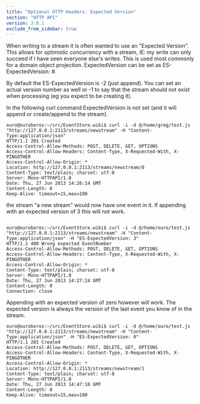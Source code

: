 ```yaml
---
title: "Optional HTTP Headers: Expected Version"
section: "HTTP API"
version: 3.0.1
exclude_from_sidebar: true
---
```


When writing to a stream it is often wanted to use an "Expected Version". This allows for optimistic concurrency with a stream, IE: my write can only succeed if I have seen everyone else's writes. This is used most commonly for a domain object projection. ExpectedVersion can be set as ES-ExpectedVersion: #.

By default the ES-ExpectedVersion is -2 (just append). You can set an actual version number as well or -1 to say that the stream should not exist when processing (eg you expect to be creating it).

In the following curl command ExpectedVersion is not set (and it will append or create/append to the stream).

```http
ouro@ouroboros:~/src/EventStore.wiki$ curl -i -d @/home/greg/test.js "http://127.0.0.1:2113/streams/newstream" -H "Content-Type:application/json"
HTTP/1.1 201 Created
Access-Control-Allow-Methods: POST, DELETE, GET, OPTIONS
Access-Control-Allow-Headers: Content-Type, X-Requested-With, X-PINGOTHER
Access-Control-Allow-Origin: *
Location: http://127.0.0.1:2113/streams/newstream/0
Content-Type: text/plain; charset: utf-8
Server: Mono-HTTPAPI/1.0
Date: Thu, 27 Jun 2013 14:26:14 GMT
Content-Length: 0
Keep-Alive: timeout=15,max=100
```

the stream "a new stream" would now have one event in it. If appending with an expected version of 3 this will not work.

```http

ouro@ouroboros:~/src/EventStore.wiki$ curl -i -d @/home/ouro/test.js "http://127.0.0.1:2113/streams/newstream" -H "Content-Type:application/json" -H "ES-ExpectedVersion: 3"
HTTP/1.1 400 Wrong expected EventNumber
Access-Control-Allow-Methods: POST, DELETE, GET, OPTIONS
Access-Control-Allow-Headers: Content-Type, X-Requested-With, X-PINGOTHER
Access-Control-Allow-Origin: *
Content-Type: text/plain; charset: utf-8
Server: Mono-HTTPAPI/1.0
Date: Thu, 27 Jun 2013 14:27:24 GMT
Content-Length: 0
Connection: close
```

Appending with an expected version of zero however will work. The expected version is always the version of the last event you know of in the stream.

```http
ouro@ouroboros:~/src/EventStore.wiki$ curl -i -d @/home/ouro/test.js "http://127.0.0.1:2113/streams/newstream" -H "Content-Type:application/json" -H "ES-ExpectedVersion: 0"
HTTP/1.1 201 Created
Access-Control-Allow-Methods: POST, DELETE, GET, OPTIONS
Access-Control-Allow-Headers: Content-Type, X-Requested-With, X-PINGOTHER
Access-Control-Allow-Origin: *
Location: http://127.0.0.1:2113/streams/newstream/1
Content-Type: text/plain; charset: utf-8
Server: Mono-HTTPAPI/1.0
Date: Thu, 27 Jun 2013 14:47:10 GMT
Content-Length: 0
Keep-Alive: timeout=15,max=100
```